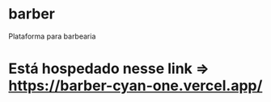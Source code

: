 # barber
Plataforma para barbearia

# Está hospedado nesse link => https://barber-cyan-one.vercel.app/
